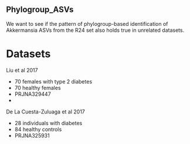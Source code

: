 ## Phylogroup_ASVs

We want to see if the pattern of phylogroup-based identification of Akkermansia ASVs from the R24 set also holds true in unrelated datasets.

# Datasets
Liu et al 2017
- 70 females with type 2 diabetes
- 70 healthy females
- PRJNA329447
- 
De La Cuesta-Zuluaga et al 2017
- 28 individuals with diabetes
- 84 healthy controls
- PRJNA325931
